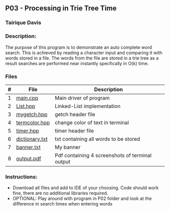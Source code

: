 ## P03 - Processing in Trie Tree Time
### Tairique Davis

### Description:
The purpose of this program is to demonstrate an auto complete word search. This is achieved by reading a character input and comparing it with words stored in a
file. The words from the file are stored in a trie tree as a result searches are performed near instantly specfically in O(k) time.

### Files 
  |   #   | File                                 | Description                       |
| :---: | ------------------------------------ | --------------------------------- |
|   1   | <a href ="https://github.com/Logicxrd/3013-Algorithms-Davis/blob/main/Assignments/P03/main.cpp">main.cpp</a>              | Main driver of program            |
|   2   | [List.hpp](List.hpp)                 | Linked-List implementation      |
|   3   | [mygetch.hpp](mygetch.hpp)           | getch header file              |
|   4   | [termcolor.hpp](termcolor.hpp)       | change color of text in terminal |
|   5   | [timer.hpp](timer.hpp)               | timer header file              |
|   6   | [dictionary.txt](dictionary.txt)     | txt containing all words to be stored           |
| 7    | <a href= "https://github.com/Logicxrd/3013-Algorithms-Davis/blob/main/Assignments/P03/banner.txt">banner.txt</a>| My banner|
| 8   | <a href= "https://github.com/Logicxrd/3013-Algorithms-Davis/blob/main/Assignments/P03/output.pdf">output.pdf</a>            | Pdf containing 4 screenshots of terminal output|


### Instructions:
  - Download all files and add to IDE of your choosing. Code should work fine, there are no additional libraries required. 
  - OPTIONAL: Play around with program in P02 folder and look at the difference in search times when entering words
